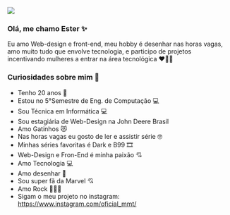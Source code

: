 
<img src= "https://pbs.twimg.com/profile_banners/1284231304519852032/1596800503/1500x500"></img>

### Olá, me chamo Ester ✨ 
Eu amo Web-design e front-end, meu hobby é desenhar nas horas vagas, amo muito tudo que envolve tecnologia, e participo de projetos incentivando mulheres a entrar na área tecnológica ❤💪🏻

### Curiosidades sobre mim 🤩

- Tenho 20 anos 🦋
- Estou no 5°Semestre de Eng. de Computação 💻
- Sou Técnica em Informática 💻
- Sou estagiária de Web-Design na John Deere Brasil
- Amo Gatinhos 😻
- Nas horas vagas eu gosto de ler e assistir série 🤓
- Minhas séries favoritas é Dark e B99 🎞
- Web-Design e Fron-End é minha paixão 💘
- Amo Tecnologia 💻
- Amo desenhar 🎨
- Sou super fã da Marvel 💘
- Amo Rock 🤟🏻🖤
- Sigam o meu projeto no instagram: https://www.instagram.com/oficial_mmt/ 

<!--
**esterguilhem/esterguilhem** is a ✨ _special_ ✨ repository because its `README.md` (this file) appears on your GitHub profile.



